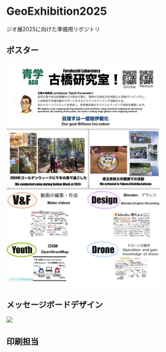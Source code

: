# GeoExhibition2025
ジオ展2025に向けた準備用リポジトリ


## ポスター
<img src="https://github.com/furuhashilab/GeoExhibition2025/blob/main/%E7%A0%94%E7%A9%B6%E5%AE%A4%E7%B4%B9%E4%BB%8B%E3%83%9D%E3%82%B9%E3%82%BF%E3%83%BC.jpeg?raw=true" width="400" >

## メッセージボードデザイン
<img src="https://github.com/user-attachments/assets/44e73869-4052-495a-abe9-6b76422a2ba1" width="400" >

## 印刷担当

